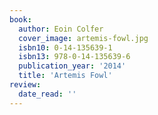```yaml
---
book:
  author: Eoin Colfer
  cover_image: artemis-fowl.jpg
  isbn10: 0-14-135639-1
  isbn13: 978-0-14-135639-6
  publication_year: '2014'
  title: 'Artemis Fowl'
review:
  date_read: ''
---
```


